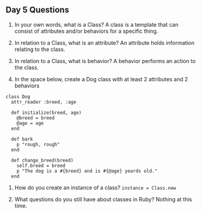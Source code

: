 ## Day 5 Questions

1. In your own words, what is a Class?
A class is a template that can consist of attributes and/or behaviors for a specific thing.  

1. In relation to a Class, what is an attribute?
An attribute holds information relating to the class.  

1. In relation to a Class, what is behavior?
A behavior performs an action to the class.  

1. In the space below, create a Dog class with at least 2 attributes and 2 behaviors
```
class Dog
  attr_reader :breed, :age

  def initialize(breed, age)
    @breed = breed
    @age = age
  end

  def bark
    p "rough, rough"
  end

  def change_breed(breed)
    self.breed = breed
    p "The dog is a #{breed} and is #{@age} yeards old."
  end
```
1. How do you create an instance of a class?
`instance = Class.new`

1. What questions do you still have about classes in Ruby?
Nothing at this time.
